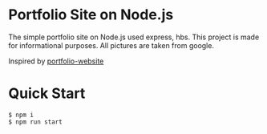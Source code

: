 # Portfolio Site on Node.js

The simple portfolio site on Node.js used express, hbs. This project is made for informational purposes.
All pictures are taken from google.

Inspired by [portfolio-website](https://github.com/divanov11/portfolio-website)


# Quick Start

```
$ npm i
$ npm run start
```
